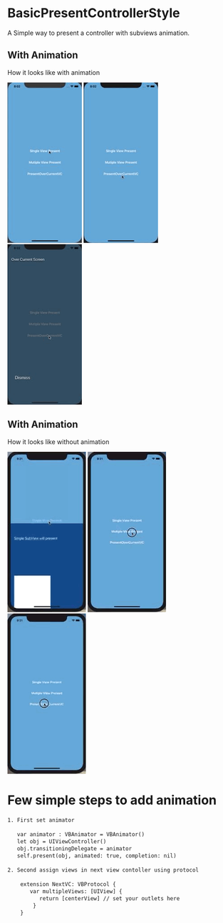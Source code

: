 # BasicPresentControllerStyle
A Simple way to present a controller with subviews animation.


## With Animation
How it looks like with animation

![list](https://github.com/BusyDeveloper-Bhavin/BasicPresentControllerStyle/blob/master/animate.GIF)
![list](https://github.com/BusyDeveloper-Bhavin/BasicPresentControllerStyle/blob/master/animate2.gif)
![list](https://github.com/BusyDeveloper-Bhavin/BasicPresentControllerStyle/blob/master/animate3.gif)

## With Animation
How it looks like without animation

![list](https://github.com/BusyDeveloper-Bhavin/BasicPresentControllerStyle/blob/master/wa1.gif)
![list](https://github.com/BusyDeveloper-Bhavin/BasicPresentControllerStyle/blob/master/wa2.gif)
![list](https://github.com/BusyDeveloper-Bhavin/BasicPresentControllerStyle/blob/master/wa3.gif)


# Few simple steps to add animation 

    1. First set animator 
            
       var animator : VBAnimator = VBAnimator()
       let obj = UIViewController()
       obj.transitioningDelegate = animator
       self.present(obj, animated: true, completion: nil)
   
    2. Second assign views in next view contoller using protocol
    
        extension NextVC: VBProtocol {
           var multipleViews: [UIView] {
              return [centerView] // set your outlets here
            }
        }
